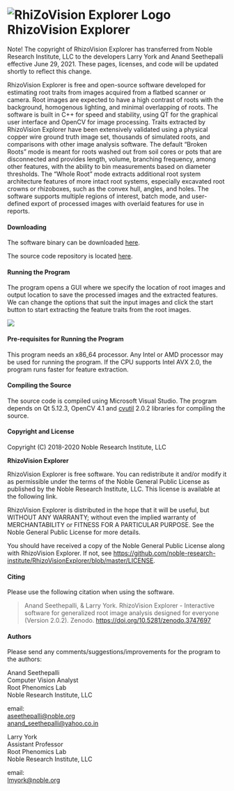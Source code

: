 # ![RhiZoVision Explorer Logo](./RVElogoclearback-80.png) RhizoVision Explorer

Note! The copyright of RhizoVision Explorer has transferred from Noble Research Institute, LLC to the developers Larry York and Anand Seethepalli effective June 29, 2021. These pages, licenses, and code will be updated shortly to reflect this change. 

RhizoVision Explorer is free and open-source software developed for estimating root traits from images acquired from a flatbed scanner or camera. Root images are expected to have a high contrast of roots with the background, homogenous lighting, and minimal overlapping of roots. The software is built in C++ for speed and stability, using QT for the graphical user interface and OpenCV for image processing. Traits extracted by RhizoVision Explorer have been extensively validated using a physical copper wire ground truth image set, thousands of simulated roots, and comparisons with other image analysis software. The default “Broken Roots” mode is meant for roots washed out from soil cores or pots that are disconnected and provides length, volume, branching frequency, among other features, with the ability to bin measurements based on diameter thresholds. The “Whole Root” mode extracts additional root system architecture features of more intact root systems, especially excavated root crowns or rhizoboxes, such as the convex hull, angles, and holes. The software supports multiple regions of interest, batch mode, and user-defined export of processed images with overlaid features for use in reports.

#### Downloading
The software binary can be downloaded [here](https://doi.org/10.5281/zenodo.3747697).

The source code repository is located [here](https://github.com/rootphenomicslab/RhizoVisionExplorer).

#### Running the Program

The program opens a GUI where we specify the location of root images and output location to save the processed images and the extracted features. We can change the options that suit the input images and click the start button to start extracting the feature traits from the root images.

![](./RhizoVisionExplorer-window.png)

#### Pre-requisites for Running the Program

This program needs an x86_64 processor. Any Intel or AMD processor may be used for running the program. If the CPU supports Intel AVX 2.0, the program runs faster for feature extraction.

#### Compiling the Source

The source code is compiled using Microsoft Visual Studio. The program depends on Qt 5.12.3, OpenCV 4.1 and [cvutil](https://github.com/noble-research-institute/cvutil) 2.0.2 libraries for compiling the source.

#### Copyright and License

Copyright (C) 2018-2020 Noble Research Institute, LLC

**RhizoVision Explorer**

RhizoVision Explorer is free software. You can redistribute it and/or modify it as permissible under the terms of the Noble General Public License as published by the Noble Research Institute, LLC. This license is available at the following link.

RhizoVision Explorer is distributed in the hope that it will be useful, but WITHOUT ANY WARRANTY; without even the implied warranty of MERCHANTABILITY or FITNESS FOR A PARTICULAR PURPOSE. See the Noble General Public License for more details.

You should have received a copy of the Noble General Public License along with RhizoVision Explorer.  If not, see <https://github.com/noble-research-institute/RhizoVisionExplorer/blob/master/LICENSE>.

#### Citing
Please use the following citation when using the software.

> Anand Seethepalli, & Larry York. RhizoVision Explorer - Interactive software for generalized root image analysis designed for everyone (Version 2.0.2). Zenodo. https://doi.org/10.5281/zenodo.3747697

#### Authors

Please send any comments/suggestions/improvements for the program to the authors:

Anand Seethepalli  
Computer Vision Analyst  
Root Phenomics Lab  
Noble Research Institute, LLC  


email:  
aseethepalli@noble.org  
anand_seethepalli@yahoo.co.in  

Larry York  
Assistant Professor  
Root Phenomics Lab  
Noble Research Institute, LLC

email:   
lmyork@noble.org


